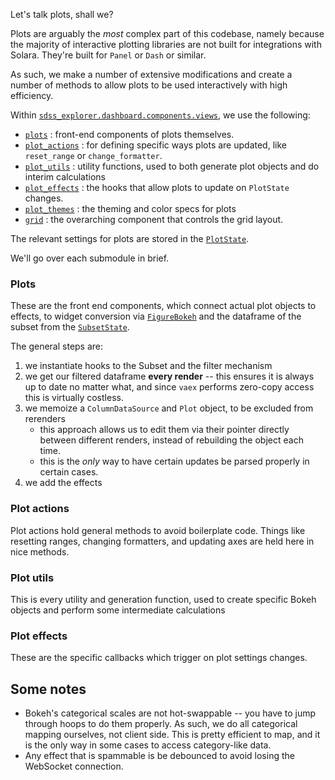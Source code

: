 Let's talk plots, shall we?


Plots are arguably the _most_ complex part of this codebase, namely because the majority of interactive plotting libraries are not built for integrations with Solara. They're built for `Panel` or `Dash` or similar.

As such, we make a number of extensive modifications and create a number of methods to allow plots to be used interactively with high efficiency.


Within [`sdss_explorer.dashboard.components.views`](../../reference/sdss_explorer/dashboard/components/views), we use the following:

* [`plots`](../../reference/sdss_explorer/dashboard/components/views/plots) : front-end components of plots themselves.
* [`plot_actions`](../../reference/sdss_explorer/dashboard/components/views/plot_actions) : for defining specific ways plots are updated, like `reset_range` or `change_formatter`.
* [`plot_utils`](../../reference/sdss_explorer/dashboard/components/views/plot_utils) : utility functions, used to both generate plot objects and do interim calculations
* [`plot_effects`](../../reference/sdss_explorer/dashboard/components/views/plot_effects) : the hooks that allow plots to update on `PlotState` changes.
* [`plot_themes`](../../reference/sdss_explorer/dashboard/components/views/plot_themes) : the theming and color specs for plots
* [`grid`](../../reference/sdss_explorer/dashboard/components/views/plot_themes) : the overarching component that controls the grid layout.

The relevant settings for plots are stored in the [`PlotState`](../../reference/sdss_explorer/dashboard/dataclass/plotstate#PlotState).

We'll go over each submodule in brief. 

### Plots

These are the front end components, which connect actual plot objects to effects, to widget conversion via [`FigureBokeh`](../../reference/sdss_explorer/dashboard/components/views/figurebokeh) and the dataframe of the subset from the [`SubsetState`](../../reference/sdss_explorer/dashboard/dataclass/subsets).

The general steps are:

1. we instantiate hooks to the Subset and the filter mechanism
2. we get our filtered dataframe **every render** -- this ensures it is always up to date no matter what, and since `vaex` performs zero-copy access this is virtually costless.
3. we memoize a `ColumnDataSource` and `Plot` object, to be excluded from rerenders
   * this approach allows us to edit them via their pointer directly between different renders, instead of rebuilding the object each time.
   * this is the _only_ way to have certain updates be parsed properly in certain cases.
4. we add the effects

### Plot actions

Plot actions hold general methods to avoid boilerplate code. Things like resetting ranges, changing formatters, and updating axes are held here in nice methods.

### Plot utils

This is every utility and generation function, used to create specific Bokeh objects and perform some intermediate calculations

### Plot effects

These are the specific callbacks which trigger on plot settings changes.


## Some notes

* Bokeh's categorical scales are not hot-swappable -- you have to jump through hoops to do them properly. As such, we do all categorical mapping ourselves, not client side. This is pretty efficient to map, and it is the only way in some cases to access category-like data.
* Any effect that is spammable is be debounced to avoid losing the WebSocket connection.
